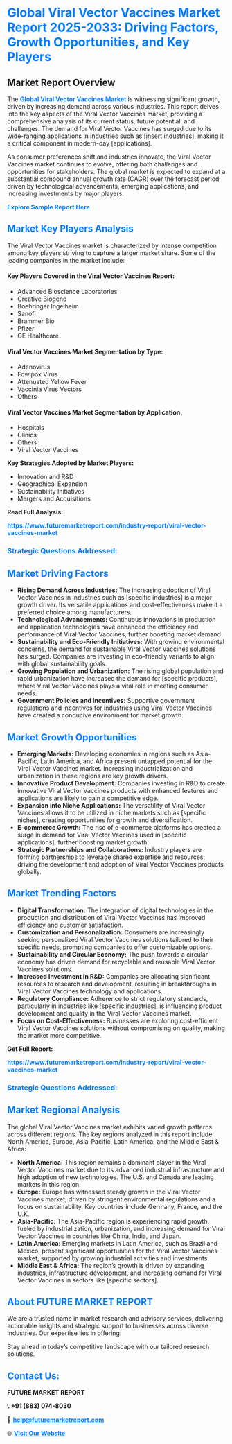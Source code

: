 <h1 style="color: #007BFF;">Global Viral Vector Vaccines Market Report 2025-2033: Driving Factors, Growth Opportunities, and Key Players</h1>

<section id="overview">
<h2>Market Report Overview</h2>
<p>The <a href="https://www.futuremarketreport.com/industry-report/viral-vector-vaccines-market" style="color: #007BFF; text-decoration: none;"><strong>Global Viral Vector Vaccines Market</strong></a> is witnessing significant growth, driven by increasing demand across various industries. This report delves into the key aspects of the Viral Vector Vaccines market, providing a comprehensive analysis of its current status, future potential, and challenges. The demand for Viral Vector Vaccines has surged due to its wide-ranging applications in industries such as [insert industries], making it a critical component in modern-day [applications].</p>
<p>As consumer preferences shift and industries innovate, the Viral Vector Vaccines market continues to evolve, offering both challenges and opportunities for stakeholders. The global market is expected to expand at a substantial compound annual growth rate (CAGR) over the forecast period, driven by technological advancements, emerging applications, and increasing investments by major players.</p>
</section>

<section id="overview">
<p><a href="https://www.futuremarketreport.com/request-sample/reportId=125630" style="color: #007BFF; text-decoration: none;"><strong>Explore Sample Report Here</strong></a></p>
</section>

<section id="key-players">
<h2 style="color: #007BFF;">Market Key Players Analysis</h2>
<p>The Viral Vector Vaccines market is characterized by intense competition among key players striving to capture a larger market share. Some of the leading companies in the market include:</p>
<h4>Key Players Covered in the Viral Vector Vaccines Report:</h4>
<ul><li>Advanced Bioscience Laboratories</li><li>Creative Biogene</li><li>Boehringer Ingelheim</li><li>Sanofi</li><li>Brammer Bio</li><li>Pfizer</li><li>GE Healthcare</li></ul>
<h4>Viral Vector Vaccines Market Segmentation by Type:</h4>
<ul><li>Adenovirus</li><li>Fowlpox Virus</li><li>Attenuated Yellow Fever</li><li>Vaccinia Virus Vectors</li><li>Others</li></ul>

<h4>Viral Vector Vaccines Market Segmentation by Application:</h4>
<ul><li>Hospitals</li><li>Clinics</li><li>Others</li><li>Viral Vector Vaccines</li></ul>
<p><strong>Key Strategies Adopted by Market Players:</strong></p>
<ul>
<li>Innovation and R&D</li>
<li>Geographical Expansion</li>
<li>Sustainability Initiatives</li>
<li>Mergers and Acquisitions</li>
</ul>
</section>

<section>
<p><strong>Read Full Analysis: </strong></p><a href="https://www.futuremarketreport.com/industry-report/viral-vector-vaccines-market" style="color: #007BFF; text-decoration: none;"><strong>https://www.futuremarketreport.com/industry-report/viral-vector-vaccines-market</strong></a>
<h3 style="color: #007BFF;">Strategic Questions Addressed:</h3>
</section>

<section id="driving-factors">
<h2 style="color: #007BFF;">Market Driving Factors</h2>
<ul>
<li><strong>Rising Demand Across Industries:</strong> The increasing adoption of Viral Vector Vaccines in industries such as [specific industries] is a major growth driver. Its versatile applications and cost-effectiveness make it a preferred choice among manufacturers.</li>
<li><strong>Technological Advancements:</strong> Continuous innovations in production and application technologies have enhanced the efficiency and performance of Viral Vector Vaccines, further boosting market demand.</li>
<li><strong>Sustainability and Eco-Friendly Initiatives:</strong> With growing environmental concerns, the demand for sustainable Viral Vector Vaccines solutions has surged. Companies are investing in eco-friendly variants to align with global sustainability goals.</li>
<li><strong>Growing Population and Urbanization:</strong> The rising global population and rapid urbanization have increased the demand for [specific products], where Viral Vector Vaccines plays a vital role in meeting consumer needs.</li>
<li><strong>Government Policies and Incentives:</strong> Supportive government regulations and incentives for industries using Viral Vector Vaccines have created a conducive environment for market growth.</li>
</ul>
</section>

<section id="growth-opportunities">
<h2 style="color: #007BFF;">Market Growth Opportunities</h2>
<ul>
<li><strong>Emerging Markets:</strong> Developing economies in regions such as Asia-Pacific, Latin America, and Africa present untapped potential for the Viral Vector Vaccines market. Increasing industrialization and urbanization in these regions are key growth drivers.</li>
<li><strong>Innovative Product Development:</strong> Companies investing in R&D to create innovative Viral Vector Vaccines products with enhanced features and applications are likely to gain a competitive edge.</li>
<li><strong>Expansion into Niche Applications:</strong> The versatility of Viral Vector Vaccines allows it to be utilized in niche markets such as [specific niches], creating opportunities for growth and diversification.</li>
<li><strong>E-commerce Growth:</strong> The rise of e-commerce platforms has created a surge in demand for Viral Vector Vaccines used in [specific applications], further boosting market growth.</li>
<li><strong>Strategic Partnerships and Collaborations:</strong> Industry players are forming partnerships to leverage shared expertise and resources, driving the development and adoption of Viral Vector Vaccines products globally.</li>
</ul>
</section>

<section id="trending-factors">
<h2 style="color: #007BFF;">Market Trending Factors</h2>
<ul>
<li><strong>Digital Transformation:</strong> The integration of digital technologies in the production and distribution of Viral Vector Vaccines has improved efficiency and customer satisfaction.</li>
<li><strong>Customization and Personalization:</strong> Consumers are increasingly seeking personalized Viral Vector Vaccines solutions tailored to their specific needs, prompting companies to offer customizable options.</li>
<li><strong>Sustainability and Circular Economy:</strong> The push towards a circular economy has driven demand for recyclable and reusable Viral Vector Vaccines solutions.</li>
<li><strong>Increased Investment in R&D:</strong> Companies are allocating significant resources to research and development, resulting in breakthroughs in Viral Vector Vaccines technology and applications.</li>
<li><strong>Regulatory Compliance:</strong> Adherence to strict regulatory standards, particularly in industries like [specific industries], is influencing product development and quality in the Viral Vector Vaccines market.</li>
<li><strong>Focus on Cost-Effectiveness:</strong> Businesses are exploring cost-efficient Viral Vector Vaccines solutions without compromising on quality, making the market more competitive.</li>
</ul>
</section>

<section>
<p><strong>Get Full Report: </strong></p><a href="https://www.futuremarketreport.com/industry-report/viral-vector-vaccines-market" style="color: #007BFF; text-decoration: none;"><strong>https://www.futuremarketreport.com/industry-report/viral-vector-vaccines-market</strong></a>
<h3 style="color: #007BFF;">Strategic Questions Addressed:</h3>
</section>


<section id="regional-analysis">
<h2 style="color: #007BFF;">Market Regional Analysis</h2>
<p>The global Viral Vector Vaccines market exhibits varied growth patterns across different regions. The key regions analyzed in this report include North America, Europe, Asia-Pacific, Latin America, and the Middle East & Africa:</p>
<ul>
<li><strong>North America:</strong> This region remains a dominant player in the Viral Vector Vaccines market due to its advanced industrial infrastructure and high adoption of new technologies. The U.S. and Canada are leading markets in this region.</li>
<li><strong>Europe:</strong> Europe has witnessed steady growth in the Viral Vector Vaccines market, driven by stringent environmental regulations and a focus on sustainability. Key countries include Germany, France, and the U.K.</li>
<li><strong>Asia-Pacific:</strong> The Asia-Pacific region is experiencing rapid growth, fueled by industrialization, urbanization, and increasing demand for Viral Vector Vaccines in countries like China, India, and Japan.</li>
<li><strong>Latin America:</strong> Emerging markets in Latin America, such as Brazil and Mexico, present significant opportunities for the Viral Vector Vaccines market, supported by growing industrial activities and investments.</li>
<li><strong>Middle East & Africa:</strong> The region’s growth is driven by expanding industries, infrastructure development, and increasing demand for Viral Vector Vaccines in sectors like [specific sectors].</li>
</ul>
</section>

<footer>
<h2 style="color: #007BFF;">About FUTURE MARKET REPORT</h2>
<p>We are a trusted name in market research and advisory services, delivering actionable insights and strategic support to businesses across diverse industries. Our expertise lies in offering:</p>

<p>Stay ahead in today’s competitive landscape with our tailored research solutions.</p>

<h2 style="color: #007BFF;">Contact Us:</h2>
<p><strong>FUTURE MARKET REPORT</strong></p>
<p>📞 <strong>+91 (883) 074-8030</strong></p>
<p>📧 <strong><a href="mailto:help@futuremarketreport.com" style="color: #007BFF;">help@futuremarketreport.com</a></strong></p>
<p>🌐 <strong><a href="https://www.futuremarketreport.com/" style="color: #007BFF;">Visit Our Website</a></strong></p>
</footer>